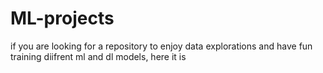 # ML-projects
if you are looking for a repository to enjoy data explorations and have fun training diifrent ml and dl models, here it is 
